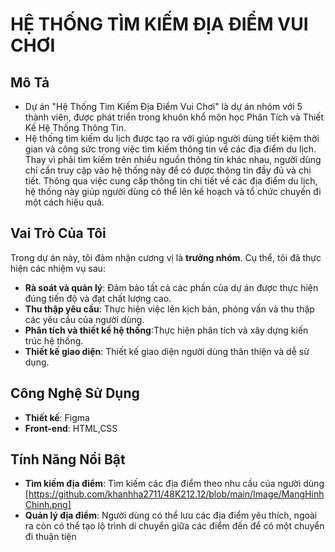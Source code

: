 # HỆ THỐNG TÌM KIẾM ĐỊA ĐIỂM VUI CHƠI

## Mô Tả
- Dự án "Hệ Thống Tìm Kiếm Địa Điểm Vui Chơi" là dự án nhóm với 5 thành viên, được phát triển trong khuôn khổ môn học Phân Tích và Thiết Kế Hệ Thống Thông Tin.
- Hệ thống tìm kiếm du lịch được tạo ra với giúp người dùng tiết kiệm thời gian và công sức trong việc tìm kiếm thông tin về các địa điểm du lịch. Thay vì phải tìm kiếm trên nhiều nguồn thông tin khác nhau, người dùng chỉ cần truy cập vào hệ thống này để có được thông tin đầy đủ và chi tiết. Thông qua việc cung cấp thông tin chi tiết về các địa điểm du lịch, hệ thống này giúp người dùng có thể lên kế hoạch và tổ chức chuyến đi một cách hiệu quả.
## Vai Trò Của Tôi
Trong dự án này, tôi đảm nhận cương vị là **trưởng nhóm**. Cụ thể, tôi đã thực hiện các nhiệm vụ sau:
- **Rà soát và quản lý**: Đảm bảo tất cả các phần của dự án được thực hiện đúng tiến độ và đạt chất lượng cao.
- **Thu thập yêu cầu**: Thực hiện việc lên kịch bản, phỏng vấn và thu thập các yêu cầu của người dùng.
- **Phân tích và thiết kế hệ thống**:Thực hiện phân tích và xây dựng kiến trúc hệ thống.
- **Thiết kế giao diện**: Thiết kế giao diện người dùng thân thiện và dễ sử dụng.
## Công Nghệ Sử Dụng
- **Thiết kế**: Figma
- **Front-end**: HTML,CSS 
## Tính Năng Nổi Bật
- **Tìm kiếm địa điểm**: Tìm kiếm các địa điểm theo nhu cầu của người dùng
  [https://github.com/khanhha2711/48K212.12/blob/main/Image/MangHinhChinh.png]
- **Quản lý địa điểm**: Người dùng có thể lưu các địa điểm yêu thích, ngoài ra còn có thể tạo lộ trình di chuyển giữa các điểm đến để có một chuyển đi thuận tiện


